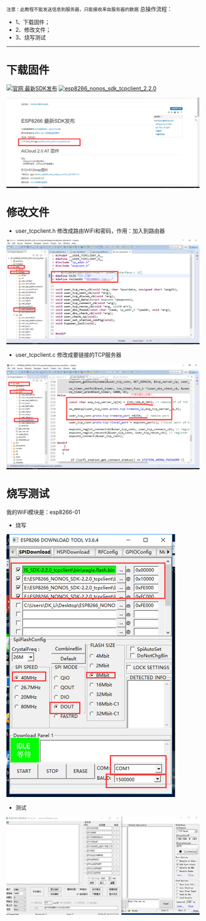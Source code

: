 `注意：此教程不能发送信息到服务器，只能接收来自服务器的数据`
总操作流程：
- 1、下载固件；
- 2、修改文件；
- 3、烧写测试

***
# 下载固件
[![](https://img.shields.io/badge/官网-最新SDK发布-red.svg "官网 最新SDK发布")](http://wiki.ai-thinker.com/esp8266/sdk)
[![](https://img.shields.io/badge/esp8266_nonos_sdk_tcpclient-2.2.0-green.svg "esp8266_nonos_sdk_tcpclient_2.2.0")](https://pan.baidu.com/s/14-dBFkHdL4dD7zroFm6BjQ)


![](image/1-1.png)

# 修改文件
- user_tcpclient.h
修改成路由WiFi和密码，作用：加入到路由器

![](image/1-2.png)

- user_tcpclient.c
修改成要链接的TCP服务器

![](image/1-3.png)

# 烧写测试
我的WiFi模块是：esp8266-01

- 烧写

![](image/1-4.png)

- 测试

![](image/1-6.gif)
